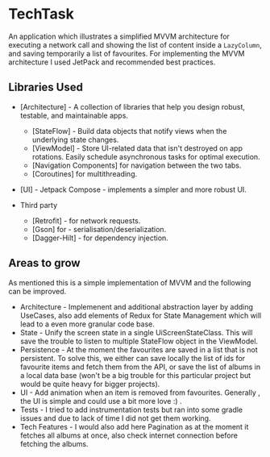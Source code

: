 TechTask
=========================

An application which illustrates a simplified MVVM architecture for executing a network call and showing
the list of content inside a `LazyColumn`, and saving temporarily a list of favourites.
For implementing the MVVM architecture I used JetPack and recommended best practices.


Libraries Used
--------------
* [Architecture] - A collection of libraries that help you design robust, testable, and
  maintainable apps. 
    * [StateFlow] - Build data objects that notify views when the underlying state changes.
    * [ViewModel] - Store UI-related data that isn't destroyed on app rotations. Easily schedule
      asynchronous tasks for optimal execution.
    * [Navigation Components] for navigation between the two tabs.
    * [Coroutines] for multithreading.
* [UI] - Jetpack Compose - implements a simpler and more robust UI.

* Third party
    * [Retrofit] - for network requests.
    * [Gson] for - serialisation/deserialization.
    * [Dagger-Hilt] - for dependency injection.
  

Areas to grow
-----------------
As mentioned this is a simple implementation of MVVM and the following can be improved.

   * Architecture - Implemenent and additional abstraction layer by adding UseCases, also add elements of Redux for State Management which will lead to a even more granular code base.
   * State - Unify the screen state in a single UiScreenStateClass. This will save the trouble to listen to multiple StateFlow object in the ViewModel.
   * Persistence - At the moment the favourites are saved in a list that is not persistent. To solve this, we either can save locally the list of ids for favourite items 
                 and fetch them from the API, or save the list of albums in a local data base (won't be a big trouble for this particular project but would be quite heavy for bigger projects).
   * UI - Add animation when an item is removed from favourites. Generally , the UI is simple and could use a bit more love :) .
   * Tests - I tried to add instrumentation tests but ran into some gradle issues and due to lack of time I did not get them working.
   * Tech Features - I would also add here Pagination as at the moment it fetches all albums at once, also check internet connection before fetching the albums. 
                 
